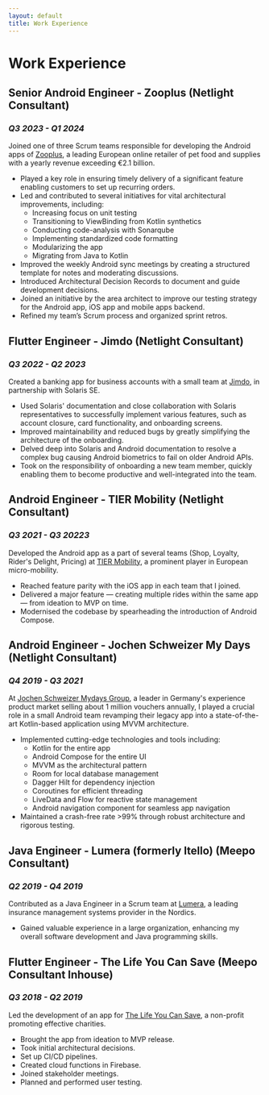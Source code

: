 ```yaml
---
layout: default
title: Work Experience
---
```


# Work Experience

## Senior Android Engineer - Zooplus (Netlight Consultant)

### _Q3 2023 - Q1 2024_

Joined one of three Scrum teams responsible for developing the Android apps of
[Zooplus](https://www.zooplus.com/), a leading European online retailer of pet
food and supplies with a yearly revenue exceeding €2.1 billion.

- Played a key role in ensuring timely delivery of a significant feature
  enabling customers to set up recurring orders.
- Led and contributed to several initiatives for vital architectural
  improvements, including:
  - Increasing focus on unit testing
  - Transitioning to ViewBinding from Kotlin synthetics
  - Conducting code-analysis with Sonarqube
  - Implementing standardized code formatting
  - Modularizing the app
  - Migrating from Java to Kotlin
- Improved the weekly Android sync meetings by creating a structured template
  for notes and moderating discussions.
- Introduced Architectural Decision Records to document and guide development
  decisions.
- Joined an initiative by the area architect to improve our testing strategy for
  the Android app, iOS app and mobile apps backend.
- Refined my team’s Scrum process and organized sprint retros.

## Flutter Engineer - Jimdo (Netlight Consultant)

### _Q3 2022 - Q2 2023_

Created a banking app for business accounts with a small team at
[Jimdo](https://www.jimdo.com/), in partnership with Solaris SE.

- Used Solaris' documentation and close collaboration with Solaris
  representatives to successfully implement various features, such as account
  closure, card functionality, and onboarding screens.
- Improved maintainability and reduced bugs by greatly simplifying the
  architecture of the onboarding.
- Delved deep into Solaris and Android documentation to resolve a complex bug
  causing Android biometrics to fail on older Android APIs.
- Took on the responsibility of onboarding a new team member, quickly enabling
  them to become productive and well-integrated into the team.

## Android Engineer - TIER Mobility (Netlight Consultant)

### _Q3 2021 - Q3 20223_

Developed the Android app as a part of several teams (Shop, Loyalty, Rider's
Delight, Pricing) at [TIER Mobility](https://www.tier.app/en/), a prominent
player in European micro-mobility.

- Reached feature parity with the iOS app in each team that I joined.
- Delivered a major feature — creating multiple rides within the same app — from
  ideation to MVP on time.
- Modernised the codebase by spearheading the introduction of Android Compose.

## Android Engineer - Jochen Schweizer My Days (Netlight Consultant)

### _Q4 2019 - Q3 2021_

At [Jochen Schweizer Mydays Group](https://www.jochen-schweizer.de/), a leader
in Germany's experience product market selling about 1 million vouchers
annually, I played a crucial role in a small Android team revamping their legacy
app into a state-of-the-art Kotlin-based application using MVVM architecture.

- Implemented cutting-edge technologies and tools including:
  - Kotlin for the entire app
  - Android Compose for the entire UI
  - MVVM as the architectural pattern
  - Room for local database management
  - Dagger Hilt for dependency injection
  - Coroutines for efficient threading
  - LiveData and Flow for reactive state management
  - Android navigation component for seamless app navigation
- Maintained a crash-free rate >99% through robust architecture and rigorous
  testing.

<!--Keywords: Android, Kotlin, Firebase, Firebase Remote Config, Bitrise, Scrum,
  Dagger Hilt, retrofit2, Android Compose, LeakCanary, Hyperion, Espresso,
  Adjust, Emarsys-->

## Java Engineer - Lumera (formerly Itello) (Meepo Consultant)

### _Q2 2019 - Q4 2019_

Contributed as a Java Engineer in a Scrum team at
[Lumera](https://lumera.com/en/), a leading insurance management systems
provider in the Nordics.

- Gained valuable experience in a large organization, enhancing my overall
  software development and Java programming skills.

<!--Keywords: Java, Scrum, Insurtech, SQL, Jenkins-->

## Flutter Engineer - The Life You Can Save (Meepo Consultant Inhouse)

### _Q3 2018 - Q2 2019_

Led the development of an app for
[The Life You Can Save](https://www.thelifeyoucansave.org/), a non-profit
promoting effective charities.

- Brought the app from ideation to MVP release.
- Took initial architectural decisions.
- Set up CI/CD pipelines.
- Created cloud functions in Firebase.
- Joined stakeholder meetings.
- Planned and performed user testing.

<!--Keywords: Flutter, Dart, Firebase, Firease cloud functions, Fastlane, Jenkins-->
